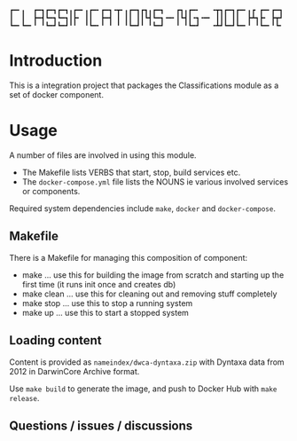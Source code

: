 ``` console
┏━╸╻  ┏━┓┏━┓┏━┓╻┏━╸╻┏━╸┏━┓╺┳╸╻┏━┓┏┓╻┏━┓   ┏┓╻┏━╸   ╺┳┓┏━┓┏━╸╻┏ ┏━╸┏━┓
┃  ┃  ┣━┫┗━┓┗━┓┃┣╸ ┃┃  ┣━┫ ┃ ┃┃ ┃┃┗┫┗━┓╺━╸┃┗┫┃╺┓╺━╸ ┃┃┃ ┃┃  ┣┻┓┣╸ ┣┳┛
┗━╸┗━╸╹ ╹┗━┛┗━┛╹╹  ╹┗━╸╹ ╹ ╹ ╹┗━┛╹ ╹┗━┛   ╹ ╹┗━┛   ╺┻┛┗━┛┗━╸╹ ╹┗━╸╹┗╸
```

# Introduction

This is a integration project that packages the Classifications module as a set of docker component.

# Usage

A number of files are involved in using this module. 

- The Makefile lists VERBS that start, stop, build services etc. 
- The `docker-compose.yml` file lists the NOUNS ie various involved services or components.

Required system dependencies include `make`, `docker` and `docker-compose`.

## Makefile

There is a Makefile for managing this composition of component:

-   make ... use this for building the image from scratch and starting up the first time (it runs init once and creates db)
-   make clean ... use this for cleaning out and removing stuff completely
-   make stop ... use this to stop a running system
-   make up ... use this to start a stopped system

## Loading content

Content is provided as `nameindex/dwca-dyntaxa.zip` with Dyntaxa data from 2012 in DarwinCore Archive format.

Use `make build` to generate the image, and push to Docker Hub with `make release`.

## Questions / issues / discussions



